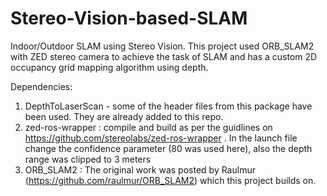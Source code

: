 # Stereo-Vision-based-SLAM
Indoor/Outdoor SLAM using Stereo Vision. This project used ORB_SLAM2 with ZED stereo camera to achieve the task of SLAM and has a custom 2D occupancy grid mapping algorithm using depth.

Dependencies:
1. DepthToLaserScan - some of the header files from this package have been used. They are already added to this repo.
2. zed-ros-wrapper : compile and build as per the guidlines on https://github.com/stereolabs/zed-ros-wrapper .  In the launch file change the confidence parameter (80 was used here), also the depth range was clipped to 3 meters
3. ORB_SLAM2 : The original work was posted by Raulmur (https://github.com/raulmur/ORB_SLAM2) which this project builds on.
